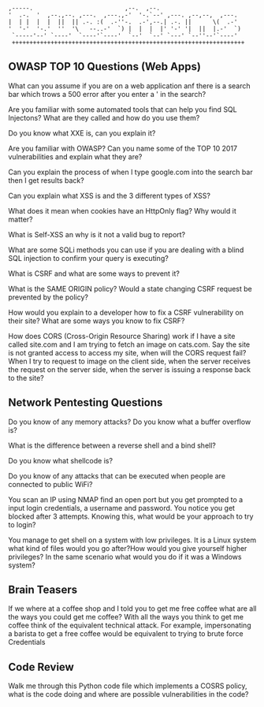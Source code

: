 
```
,-----.                          ,--.  ,--.                       
'  .-.  '  ,--.,--. ,---.  ,---.,-'  '-.`--' ,---. ,--,--,  ,---.  
|  | |  |  |  ||  || .-. :(  .-''-.  .-',--.| .-. ||      \(  .-'  
'  '-'  '-.'  ''  '\   --..-'  `) |  |  |  |' '-' '|  ||  |.-'  `) 
 `-----'--' `----'  `----'`----'  `--'  `--' `---' `--''--'`----'  
 ++++++++++++++++++++++++++++++++++++++++++++++++++++++++++++++++++
 ```                                                                

## OWASP TOP 10 Questions (Web Apps)

What can you assume if you are on a web application anf there
is a search bar which trows a 500 error after you enter a ' in the search?

Are you familiar with some automated tools that can help you find
SQL Injectons? What are they called and how do you use them?

Do you know what XXE is, can you explain it?

Are you familiar with OWASP? Can you name some of the TOP 10 2017 vulnerabilities
and explain what they are?

Can you explain the process of when I type google.com into the search bar then I get results back?

Can you explain what XSS is and the 3 different types of XSS?

What does it mean when cookies have an HttpOnly flag? Why would it matter?

What is Self-XSS an why is it not a valid bug to report?

What are some SQLi methods you can use if you are dealing with a 
blind SQL injection to confirm your query is executing?

What is CSRF and what are some ways to prevent it?

What is the SAME ORIGIN policy? Would a state changing CSRF request be prevented by the policy?

How would you explain to a developer how to fix a CSRF vulnerability on their site? What are some
ways you know to fix CSRF?

How does CORS (Cross-Origin Resource Sharing) work if I have a site called site.com and I am trying to fetch an image on cats.com. Say the site is not granted access to access my site, when will the CORS request fail? When I try to request to image on the client side, when the server receives the request on the server side, when the server is issuing a response back to the site? 

## Network Pentesting Questions

Do you know of any memory attacks? Do you know what a buffer overflow is?

What is the difference between a reverse shell and a bind shell? 

Do you know what shellcode is? 

Do you know of any attacks that can be executed when people are connected to public WiFi?

You scan an IP using NMAP find an open port 
but you get prompted to a input login credentials, a username and password. You notice you get blocked after 3 attempts. Knowing this, what would be your approach to try to login? 

You manage to get shell on a system with low privileges. It is a Linux system what kind of files would you go after?How would you give yourself higher privileges? In the same scenario what would you do if it was a Windows system?

## Brain Teasers

If we where at a coffee shop and I told you to get me free coffee what are all the ways you could get me coffee? With all the ways you think to get me coffee think of the equivalent technical attack. For example, impersonating a barista to get a free coffee would be equivalent to trying to brute force Credentials

## Code Review 

Walk me through this Python code file which implements a COSRS policy, what is the code doing and where are possible vulnerabilities in the code?







